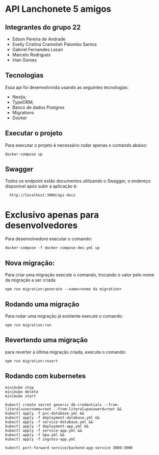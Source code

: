 # API Lanchonete 5 amigos

## Integrantes do grupo 22 
- Edson Pereira de Andrade
- Evelly Cristina Cramolish Palombo Santos 
- Gabriel Fernandes Lazari 
- Marcelo Rodrigues
- Irlan Gomes

## Tecnologias
Essa api foi desenvolvivida usando as seguintes tecnologias:
 - Nestjs;
 - TypeORM;
 - Banco de dados Postgres
 - Migrations
 - Docker


## Executar o projeto
Para executar o projeto é necessário rodar apenas o comando abaixo:

```
docker-compose up
```

## Swagger

Todos os endpoint estão documentos utilizando o Swagger, o endereço disponível após subir a aplicação é:

```
  http://localhost:3000/api-docs
```

# Exclusivo apenas para desenvolvedores
Para desenvolvedore executar o comando:

```
docker-compose -f docker-compose-dev.yml up
```

## Nova migração:
Para criar uma migração execute o comando, trocando o valor <nome da migration> pelo nome da migração a ser criada

```
npm run migration:generate --name=<nome da migration>
```

## Rodando uma migração
Para rodar uma migração já existente execute o comando:
```
npm run migration:run
```

## Revertendo uma migração
para reverter a última migração criada, execute o comando:
```
npm run migration:revert
```


## Rodando com kubernetes
```
minikube stop
minikube delete
minikube start

kubectl create secret generic db-credentials --from-literal=username=root --from-literal=password=root &&
kubectl apply -f pvc-database.yml &&
kubectl apply -f deployment-database.yml &&
kubectl apply -f service-database.yml &&
kubectl apply -f deployment-app.yml &&
kubectl apply -f service-app.yml &&
kubectl apply -f hpa.yml &&
kubectl apply -f ingress-app.yml

kubectl port-forward service/backend-app-service 3000:3000
```
```